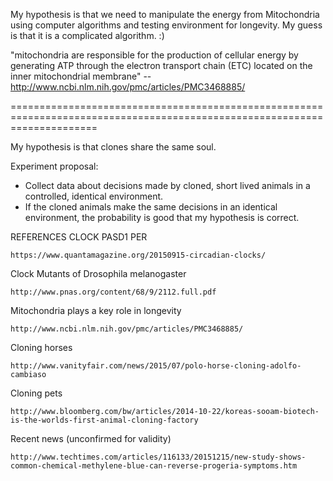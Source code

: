 My hypothesis is that we need to manipulate the energy from Mitochondria using computer algorithms and testing environment for longevity.  My guess is that it is a complicated algorithm.  :)


"mitochondria are responsible for the production of cellular energy by generating ATP through the electron transport chain (ETC) located on the inner mitochondrial membrane" -- http://www.ncbi.nlm.nih.gov/pmc/articles/PMC3468885/

===========================================================================================================================

My hypothesis is that clones share the same soul.

Experiment proposal:
- Collect data about decisions made by cloned, short lived animals in a controlled, identical environment.
- If the cloned animals make the same decisions in an identical environment, the probability is good that my hypothesis is correct.




REFERENCES
CLOCK
PASD1
PER

    https://www.quantamagazine.org/20150915-circadian-clocks/

Clock Mutants of Drosophila melanogaster

    http://www.pnas.org/content/68/9/2112.full.pdf

Mitochondria plays a key role in longevity

    http://www.ncbi.nlm.nih.gov/pmc/articles/PMC3468885/


Cloning horses

    http://www.vanityfair.com/news/2015/07/polo-horse-cloning-adolfo-cambiaso

Cloning pets

    http://www.bloomberg.com/bw/articles/2014-10-22/koreas-sooam-biotech-is-the-worlds-first-animal-cloning-factory


Recent news (unconfirmed for validity)

    http://www.techtimes.com/articles/116133/20151215/new-study-shows-common-chemical-methylene-blue-can-reverse-progeria-symptoms.htm
